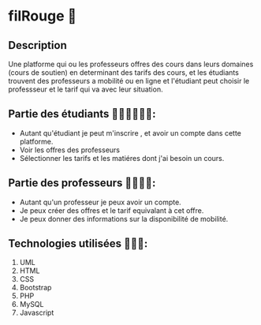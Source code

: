 # filRouge 🚨

## Description
Une platforme qui ou les professeurs offres des cours dans leurs domaines (cours de soutien) en determinant des tarifs des cours, et les étudiants trouvent des professeurs a mobilité ou en ligne
et l'étudiant peut choisir le professseur et le tarif qui va avec leur situation.

## Partie des étudiants 👩🏻‍🎓👨🏻‍🎓:
* Autant qu'étudiant je peut m'inscrire , et avoir un compte dans cette platforme.
* Voir les offres des professeurs
* Sélectionner les tarifs et les matiéres dont j'ai besoin un cours.
## Partie des professeurs 👩‍🏫👨‍🏫:
* Autant qu'un professeur je peux avoir un compte.
* Je peux créer des offres et le tarif equivalant à cet offre.
* Je peux donner des informations sur la disponibilité de mobilité.

## Technologies utilisées 👨🏻‍💻:
1. UML
2. HTML
3. CSS
4. Bootstrap
5. PHP
6. MySQL
7. Javascript
